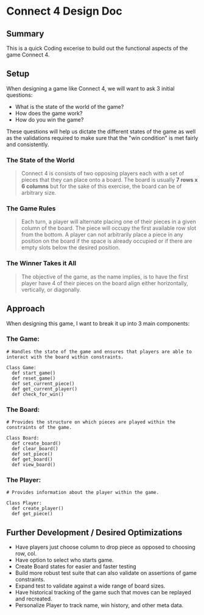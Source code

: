 # Connect 4 Design Doc

## Summary
This is a quick Coding excerise to build out the functional aspects of the game Connect 4.

## Setup
When designing a game like Connect 4, we will want to ask 3 initial questions:
- What is the state of the world of the game?
- How does the game work?
- How do you win the game?

These questions will help us dictate the different states of the game as well as the validations required
to make sure that the "win condition" is met fairly and consistently.

### The State of the World
> Connect 4 is consists of two opposing players each with a set of pieces that they can place onto a board.
> The board is usually **7 rows x 6 columns** but for the sake of this exercise, the board can be of arbitrary size.

### The Game Rules
> Each turn, a player will alternate placing one of their pieces in a given column of the board. The piece will
> occupy the first available row slot from the bottom. A player can not arbitrarily place a piece in any position
> on the board if the space is already occupied or if there are empty slots below the desired position.

### The Winner Takes it All
> The objective of the game, as the name implies, is to have the first player have 4 of their pieces on the board
> align either horizontally, vertically, or diagonally.

## Approach
When designing this game, I want to break it up into 3 main components:
### The Game:
```
# Handles the state of the game and ensures that players are able to interact with the board within constraints.

Class Game:
  def start_game()
  def reset_game()
  def set_current_piece()
  def get_current_player()
  def check_for_win()
```
### The Board:
```
# Provides the structure on which pieces are played within the constraints of the game.

Class Board:
  def create_board()
  def clear_board()
  def set_piece()
  def get_board()
  def view_board()
```

### The Player:
```
# Provides information about the player within the game.

Class Player:
  def create_player()
  def get_piece()
```

## Further Development / Desired Optimizations
- Have players just choose column to drop piece as opposed to choosing row, col.
- Have option to select who starts game.
- Create Board states for easier and faster testing
- Build more robust test suite that can also validate on assertions of game constraints.
- Expand test to validate against a wide range of board sizes.
- Have historical tracking of the game such that moves can be replayed and recreated.
- Personalize Player to track name, win history, and other meta data.
